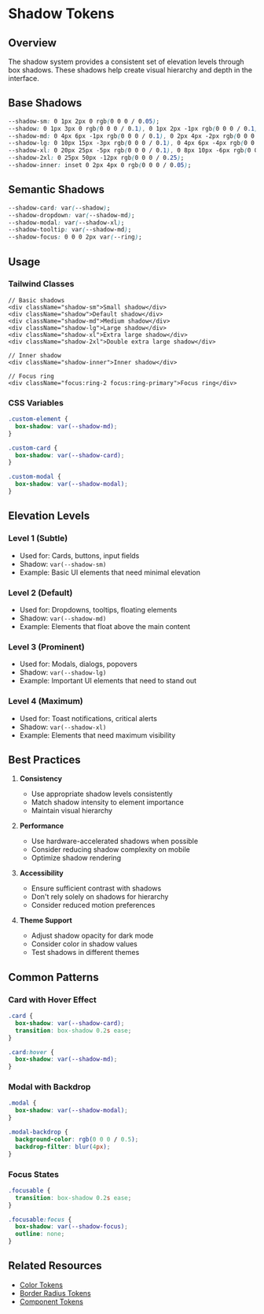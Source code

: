 # Shadow Tokens

## Overview

The shadow system provides a consistent set of elevation levels through box shadows. These shadows help create visual hierarchy and depth in the interface.

## Base Shadows

```css
--shadow-sm: 0 1px 2px 0 rgb(0 0 0 / 0.05);
--shadow: 0 1px 3px 0 rgb(0 0 0 / 0.1), 0 1px 2px -1px rgb(0 0 0 / 0.1);
--shadow-md: 0 4px 6px -1px rgb(0 0 0 / 0.1), 0 2px 4px -2px rgb(0 0 0 / 0.1);
--shadow-lg: 0 10px 15px -3px rgb(0 0 0 / 0.1), 0 4px 6px -4px rgb(0 0 0 / 0.1);
--shadow-xl: 0 20px 25px -5px rgb(0 0 0 / 0.1), 0 8px 10px -6px rgb(0 0 0 / 0.1);
--shadow-2xl: 0 25px 50px -12px rgb(0 0 0 / 0.25);
--shadow-inner: inset 0 2px 4px 0 rgb(0 0 0 / 0.05);
```

## Semantic Shadows

```css
--shadow-card: var(--shadow);
--shadow-dropdown: var(--shadow-md);
--shadow-modal: var(--shadow-xl);
--shadow-tooltip: var(--shadow-md);
--shadow-focus: 0 0 0 2px var(--ring);
```

## Usage

### Tailwind Classes

```tsx
// Basic shadows
<div className="shadow-sm">Small shadow</div>
<div className="shadow">Default shadow</div>
<div className="shadow-md">Medium shadow</div>
<div className="shadow-lg">Large shadow</div>
<div className="shadow-xl">Extra large shadow</div>
<div className="shadow-2xl">Double extra large shadow</div>

// Inner shadow
<div className="shadow-inner">Inner shadow</div>

// Focus ring
<div className="focus:ring-2 focus:ring-primary">Focus ring</div>
```

### CSS Variables

```css
.custom-element {
  box-shadow: var(--shadow-md);
}

.custom-card {
  box-shadow: var(--shadow-card);
}

.custom-modal {
  box-shadow: var(--shadow-modal);
}
```

## Elevation Levels

### Level 1 (Subtle)

- Used for: Cards, buttons, input fields
- Shadow: `var(--shadow-sm)`
- Example: Basic UI elements that need minimal elevation

### Level 2 (Default)

- Used for: Dropdowns, tooltips, floating elements
- Shadow: `var(--shadow-md)`
- Example: Elements that float above the main content

### Level 3 (Prominent)

- Used for: Modals, dialogs, popovers
- Shadow: `var(--shadow-lg)`
- Example: Important UI elements that need to stand out

### Level 4 (Maximum)

- Used for: Toast notifications, critical alerts
- Shadow: `var(--shadow-xl)`
- Example: Elements that need maximum visibility

## Best Practices

1. **Consistency**

   - Use appropriate shadow levels consistently
   - Match shadow intensity to element importance
   - Maintain visual hierarchy

2. **Performance**

   - Use hardware-accelerated shadows when possible
   - Consider reducing shadow complexity on mobile
   - Optimize shadow rendering

3. **Accessibility**

   - Ensure sufficient contrast with shadows
   - Don't rely solely on shadows for hierarchy
   - Consider reduced motion preferences

4. **Theme Support**
   - Adjust shadow opacity for dark mode
   - Consider color in shadow values
   - Test shadows in different themes

## Common Patterns

### Card with Hover Effect

```css
.card {
  box-shadow: var(--shadow-card);
  transition: box-shadow 0.2s ease;
}

.card:hover {
  box-shadow: var(--shadow-md);
}
```

### Modal with Backdrop

```css
.modal {
  box-shadow: var(--shadow-modal);
}

.modal-backdrop {
  background-color: rgb(0 0 0 / 0.5);
  backdrop-filter: blur(4px);
}
```

### Focus States

```css
.focusable {
  transition: box-shadow 0.2s ease;
}

.focusable:focus {
  box-shadow: var(--shadow-focus);
  outline: none;
}
```

## Related Resources

- [Color Tokens](./colors.md)
- [Border Radius Tokens](./border-radius.md)
- [Component Tokens](../core-ui/README.md)
